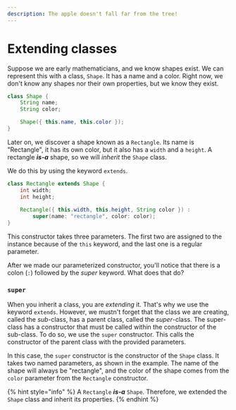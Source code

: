 ```yaml
---
description: The apple doesn't fall far from the tree!
---
```


# Extending classes

Suppose we are early mathematicians, and we know shapes exist. We can represent this with a class,  `Shape`. It has a name and a color. Right now, we don't know any shapes nor their own properties, but we know they exist.

```java
class Shape {
    String name;
    String color;

    Shape({ this.name, this.color });
}
```

Later on, we discover a shape known as a `Rectangle`. Its name is "Rectangle", it has its own color, but it also has a `width` and a `height`. A rectangle _**is-a**_ shape, so we will _inherit_ the `Shape` class.

We do this by using the keyword `extends`.

```java
class Rectangle extends Shape {
    int width;
    int height;
    
    Rectangle({ this.width, this.height, String color }) :
        super(name: "rectangle", color: color);
}
```

This constructor takes three parameters. The first two are assigned to the instance because of the `this` keyword, and the last one is a regular parameter.

After we made our parameterized constructor, you'll notice that there is a colon \(`:`\) followed by the _super_ keyword. What does that do?

### `super`

When you inherit a class, you are _extending_ it. That's why we use the keyword `extends`. However, we mustn't forget that the class we are creating, called the _sub_-class, has a parent class, called the _super_-class. The super-class has a constructor that must be called within the constructor of the sub-class. To do so, we use the `super` constructor. This calls the constructor of the parent class with the provided parameters.

In this case, the `super` constructor is the constructor of the `Shape` class. It takes two named parameters, as shown in the example. The name of the shape will always be "rectangle", and the color of the shape comes from the `color` parameter from the `Rectangle` constructor.

{% hint style="info" %}
A `Rectangle` _**is-a**_ `Shape`. Therefore, we extended the `Shape` class and inherit its properties.
{% endhint %}

